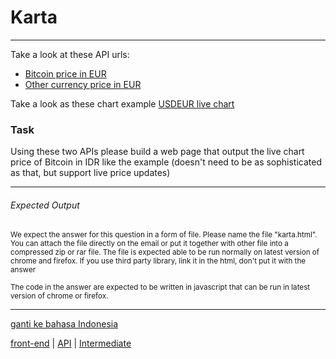 # Karta

---

Take a look at these API urls: 
- [Bitcoin price in EUR](https://api.coindesk.com/v1/bpi/currentprice.json)
- [Other currency price in EUR](https://api.exchangeratesapi.io/latest)

Take a look as these chart example
[USDEUR live chart](https://www.dailyfx.com/charts)

### Task

Using these two APIs please build a web page that output the live chart price of Bitcoin in IDR like the example (doesn't need to be as sophisticated as that, but support live price updates)

---

###### Expected Output

<p><sub>We expect the answer for this question in a form of file. Please name the file "karta.html". You can attach the file directly on the email or put it together with other file into a compressed zip or rar file. The file is expected able to be run normally on latest version of chrome and firefox. If you use third party library, link it in the html, don't put it with the answer</sub></p>

<p><sub>The code in the answer are expected to be written in javascript that can be run in latest version of chrome or firefox.</sub></p>

---

[ganti ke bahasa Indonesia](../id/karta.md)

[front-end](tags/front-end.md) 
| [API](tags/API.md) 
| [Intermediate](tags/Intermediate.md) 

